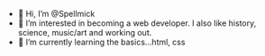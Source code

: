 - 👋 Hi, I’m @Spellmick
- 👀 I’m interested in becoming a web developer. I also like history, science, music/art and working out.
- 🌱 I’m currently learning the basics...html, css

<!---
Spellmick/Spellmick is a ✨ special ✨ repository because its `README.md` (this file) appears on your GitHub profile.
You can click the Preview link to take a look at your changes.
--->
